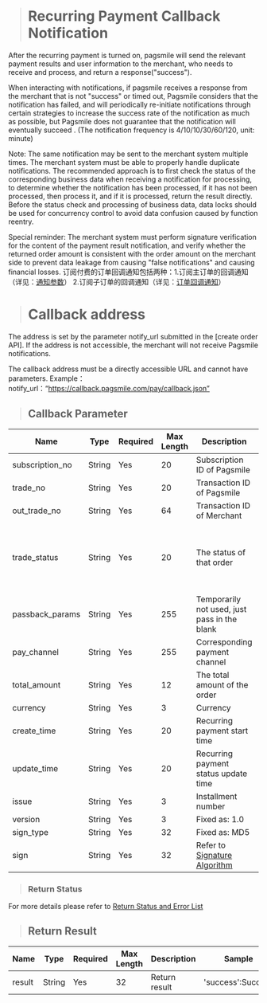 ># Recurring Payment Callback Notification

After the recurring payment is turned on, pagsmile will send the relevant payment results and user information to the merchant, who needs to receive and process, and return a response("success").

When interacting with notifications, if pagsmile receives a response from the merchant that is not "success" or timed out, Pagsmile considers that the notification has failed, and will periodically re-initiate notifications through certain strategies to increase the success rate of the notification as much as possible, but Pagsmile does not guarantee that the notification will eventually succeed . (The notification frequency is 4/10/10/30/60/120, unit: minute)

Note: The same notification may be sent to the merchant system multiple times. The merchant system must be able to properly handle duplicate notifications.
The recommended approach is to first check the status of the corresponding business data when receiving a notification for processing, to determine whether the notification has been processed, if it has not been processed, then process it, and if it is processed, return the result directly. Before the status check and processing of business data, data locks should be used for concurrency control to avoid data confusion caused by function reentry.

Special reminder: The merchant system must perform signature verification for the content of the payment result notification, and verify whether the returned order amount is consistent with the order amount on the merchant side to prevent data leakage from causing "false notifications" and causing financial losses.
订阅付费的订单回调通知包括两种：1.订阅主订单的回调通知（详见：[通知参数](#dasd)） 2.订阅子订单的回调通知（详见：[订单回调通知](CallBack)）

># Callback address

The address is set by the parameter notify_url submitted in the [create order API]. If the address is not accessible, the merchant will not receive Pagsmile notifications.

The callback address must be a directly accessible URL and cannot have parameters. Example：notify_url：“https://callback.pagsmile.com/pay/callback.json”

>## Callback Parameter

Name | Type | Required | Max Length | Description | Sample
---  | ---  | ---      | ---      | ---  | ---
subscription_no | String | Yes | 20 | Subscription ID of Pagsmile | 2046010108310242020
trade_no | String | Yes | 20 | Transaction ID of Pagsmile | 2018011908344902008
out_trade_no | String | Yes | 64 | Transaction ID of Merchant | 
trade_status | String | Yes | 20 | The status of that order | The current order status returned contains（TRADE_NORMAL、TRADE_CANCEL、RISK_CONTROL、TRADE_REFUSE）
passback_params | String | Yes | 255 | Temporarily not used, just pass in the blank | 
pay_channel | String | Yes | 255 | Corresponding payment channel | 
total_amount | String | Yes | 12 | The total amount of the order | 
currency | String | Yes | 3 | Currency | 
create_time | String | Yes | 20 | Recurring payment start time | 
update_time | String | Yes | 20 | Recurring payment status update time |
issue | String | Yes | 3 | Installment number |
version | String | Yes | 3 | Fixed as: 1.0 | 
sign_type | String | Yes | 32 | Fixed as: MD5 |  
sign | String | Yes | 32 | Refer to [Signature Algorithm](DriectSign)

>### Return Status  

For more details please refer to [Return Status and Error List](ReturnResult)

>## Return Result

Name | Type | Required | Max Length | Description | Sample
---  | ---  | ---      | ---      | ---  | ---
result | String | Yes | 32 | Return result | 'success':Success
